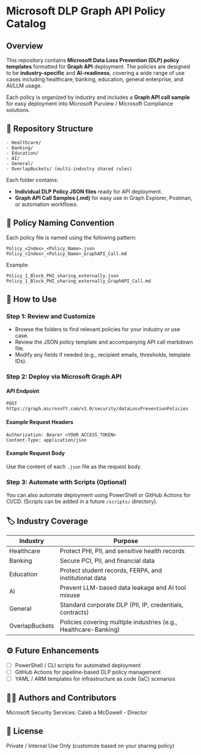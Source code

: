 # Microsoft DLP Graph API Policy Catalog

## Overview

This repository contains **Microsoft Data Loss Prevention (DLP) policy templates** formatted for **Graph API** deployment. The policies are designed to be **industry-specific** and **AI-readiness**, covering a wide range of use cases including healthcare, banking, education, general enterprise, and AI/LLM usage. 

Each policy is organized by industry and includes a **Graph API call sample** for easy deployment into Microsoft Purview / Microsoft Compliance solutions.

## 📂 Repository Structure

```
- Healthcare/
- Banking/
- Education/
- AI/
- General/
- OverlapBuckets/ (multi-industry shared rules)
```

Each folder contains:
- **Individual DLP Policy JSON files** ready for API deployment.
- **Graph API Call Samples (.md)** for easy use in Graph Explorer, Postman, or automation workflows.

## 📜 Policy Naming Convention

Each policy file is named using the following pattern:

```
Policy_<Index>_<Policy_Name>.json
Policy_<Index>_<Policy_Name>_GraphAPI_Call.md
```

Example:
```
Policy_1_Block_PHI_sharing_externally.json
Policy_1_Block_PHI_sharing_externally_GraphAPI_Call.md
```

## 🚀 How to Use

### Step 1: Review and Customize

- Browse the folders to find relevant policies for your industry or use case.
- Review the JSON policy template and accompanying API call markdown file.
- Modify any fields if needed (e.g., recipient emails, thresholds, template IDs).

### Step 2: Deploy via Microsoft Graph API

#### API Endpoint

```
POST https://graph.microsoft.com/v1.0/security/dataLossPreventionPolicies
```

#### Example Request Headers

```
Authorization: Bearer <YOUR_ACCESS_TOKEN>
Content-Type: application/json
```

#### Example Request Body

Use the content of each `.json` file as the request body.

### Step 3: Automate with Scripts (Optional)

You can also automate deployment using PowerShell or GitHub Actions for CI/CD. (Scripts can be added in a future `/scripts/` directory).

## 🏷️ Industry Coverage

| Industry       | Purpose                                                    |
|----------------|------------------------------------------------------------|
| Healthcare     | Protect PHI, PII, and sensitive health records              |
| Banking        | Secure PCI, PII, and financial data                        |
| Education      | Protect student records, FERPA, and institutional data     |
| AI             | Prevent LLM-based data leakage and AI tool misuse          |
| General        | Standard corporate DLP (PII, IP, credentials, contracts)   |
| OverlapBuckets | Policies covering multiple industries (e.g., Healthcare-Banking) |

## ⚙️ Future Enhancements

- [ ] PowerShell / CLI scripts for automated deployment
- [ ] GitHub Actions for pipeline-based DLP policy management
- [ ] YAML / ARM templates for infrastructure as code (IaC) scenarios

## 🧑‍💼 Authors and Contributors
Microsoft Security Services:
Caleb a McDowell - Director

## 📄 License

Private / Internal Use Only (customize based on your sharing policy)
